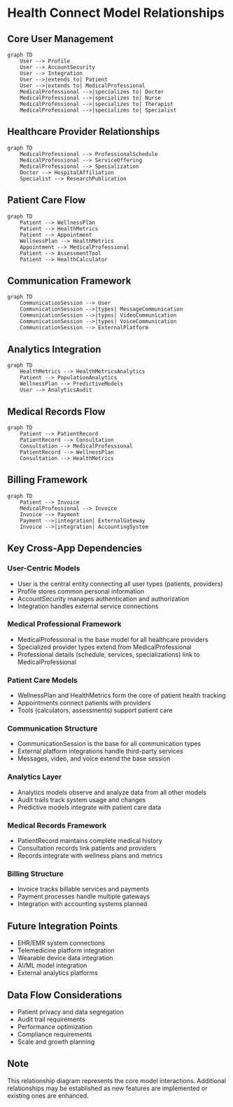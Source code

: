 # Health Connect Model Relationships

## Core User Management
```mermaid
graph TD
    User --> Profile
    User --> AccountSecurity
    User --> Integration
    User -->|extends to| Patient
    User -->|extends to| MedicalProfessional
    MedicalProfessional -->|specializes to| Doctor
    MedicalProfessional -->|specializes to| Nurse
    MedicalProfessional -->|specializes to| Therapist
    MedicalProfessional -->|specializes to| Specialist
```

## Healthcare Provider Relationships
```mermaid
graph TD
    MedicalProfessional --> ProfessionalSchedule
    MedicalProfessional --> ServiceOffering
    MedicalProfessional --> Specialization
    Doctor --> HospitalAffiliation
    Specialist --> ResearchPublication
```

## Patient Care Flow
```mermaid
graph TD
    Patient --> WellnessPlan
    Patient --> HealthMetrics
    Patient --> Appointment
    WellnessPlan --> HealthMetrics
    Appointment --> MedicalProfessional
    Patient --> AssessmentTool
    Patient --> HealthCalculator
```

## Communication Framework
```mermaid
graph TD
    CommunicationSession --> User
    CommunicationSession -->|types| MessageCommunication
    CommunicationSession -->|types| VideoCommunication
    CommunicationSession -->|types| VoiceCommunication
    CommunicationSession --> ExternalPlatform
```

## Analytics Integration
```mermaid
graph TD
    HealthMetrics --> HealthMetricsAnalytics
    Patient --> PopulationAnalytics
    WellnessPlan --> PredictiveModels
    User --> AnalyticsAudit
```

## Medical Records Flow
```mermaid
graph TD
    Patient --> PatientRecord
    PatientRecord --> Consultation
    Consultation --> MedicalProfessional
    PatientRecord --> WellnessPlan
    Consultation --> HealthMetrics
```

## Billing Framework
```mermaid
graph TD
    Patient --> Invoice
    MedicalProfessional --> Invoice
    Invoice --> Payment
    Payment -->|integration| ExternalGateway
    Invoice -->|integration| AccountingSystem
```

## Key Cross-App Dependencies

### User-Centric Models
- User is the central entity connecting all user types (patients, providers)
- Profile stores common personal information
- AccountSecurity manages authentication and authorization
- Integration handles external service connections

### Medical Professional Framework
- MedicalProfessional is the base model for all healthcare providers
- Specialized provider types extend from MedicalProfessional
- Professional details (schedule, services, specializations) link to MedicalProfessional

### Patient Care Models
- WellnessPlan and HealthMetrics form the core of patient health tracking
- Appointments connect patients with providers
- Tools (calculators, assessments) support patient care

### Communication Structure
- CommunicationSession is the base for all communication types
- External platform integrations handle third-party services
- Messages, video, and voice extend the base session

### Analytics Layer
- Analytics models observe and analyze data from all other models
- Audit trails track system usage and changes
- Predictive models integrate with patient care data

### Medical Records Framework
- PatientRecord maintains complete medical history
- Consultation records link patients and providers
- Records integrate with wellness plans and metrics

### Billing Structure
- Invoice tracks billable services and payments
- Payment processes handle multiple gateways
- Integration with accounting systems planned

## Future Integration Points
- EHR/EMR system connections
- Telemedicine platform integration
- Wearable device data integration
- AI/ML model integration
- External analytics platforms

## Data Flow Considerations
- Patient privacy and data segregation
- Audit trail requirements
- Performance optimization
- Compliance requirements
- Scale and growth planning

## Note
This relationship diagram represents the core model interactions.
Additional relationships may be established as new features
are implemented or existing ones are enhanced.
